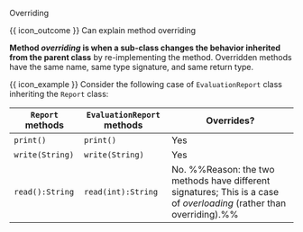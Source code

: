 <span id="title">Overriding</span>

<span id="prereqs"><panel src="../what/unit-inElsewhere-asFlat.md" boilerplate header="%%{{ icon_prereq }} OOP → Inheritance → What%%" popup-url="{{ baseUrl }}/oop/inheritance/what" /></span>

<span id="outcomes">{{ icon_outcome }} Can explain method overriding</span>

<div id="body">

**Method _overriding_ is when a sub-class changes the behavior inherited from the parent class** by re-implementing the method. Overridden methods have the same name, same type signature, and same return type.

<box>

{{ icon_example }} Consider the following case of `EvaluationReport` class inheriting the `Report` class:

`Report` methods | `EvaluationReport` methods | Overrides?
-----------------|----------------------------|-----------
`print()`        |`print()`                   | Yes
`write(String)`  |`write(String)`             | Yes
`read():String`  |`read(int):String`          | No. %%Reason: the two methods have different signatures; This is a case of <trigger trigger="click" for="modal:overriding-overloading"> _overloading_ </trigger> (rather than overriding).%%

<modal large header="**Overloading**" id="modal:overriding-overloading">
  <include src="../overloading/unit-inElsewhere-asFlat.md" boilerplate/>
</modal>

</box>


</div>

<div id="extras">
  <include src="exercises.mbdf" />
</div>